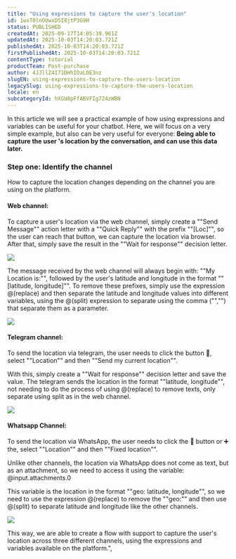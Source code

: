 ```yaml
---
title: "Using expressions to capture the user's location"
id: 1wxT0lnOUwxD5I8jtP3G9H
status: PUBLISHED
createdAt: 2025-09-17T14:05:39.961Z
updatedAt: 2025-10-03T14:20:03.721Z
publishedAt: 2025-10-03T14:20:03.721Z
firstPublishedAt: 2025-10-03T14:20:03.721Z
contentType: tutorial
productTeam: Post-purchase
author: 4JJllZ4I71DHhIOaLOE3nz
slugEN: using-expressions-to-capture-the-users-location
legacySlug: using-expressions-to-capture-the-users-location
locale: en
subcategoryId: hXGU8pFfABVFIg724zWBN
---
```


In this article we will see a practical example of how using expressions and variables can be useful for your chatbot. Here, we will focus on a very simple example, but also can be very useful for everyone: **Being able to capture the user 's location by the conversation, and can use this data later.**

### Step one: Identify the channel

How to capture the location changes depending on the channel you are using on the platform.

#### Web channel:

To capture a user's location via the web channel, simply create a ""Send Message"" action letter with a ""Quick Reply"" with the prefix ""[Loc]"", so the user can reach that button, we can capture the location via browser. After that, simply save the result in the ""Wait for response"" decision letter.

![](https://cdn.statically.io/gh/vtexdocs/help-center-content/refs/heads/main/docs/en/tutorials/weni-by-vtex/flows/using-expressions-to-capture-the-users-location_1.png)

The message received by the web channel will always begin with: ""My Location is:"", followed by the user's latitude and longitude in the format ""[latitude, longitude]"". To remove these prefixes, simply use the expression @(replace) and then separate the latitude and longitude values into different variables, using the @(split) expression to separate using the comma ("","") that separate them as a parameter.

![](https://cdn.statically.io/gh/vtexdocs/help-center-content/refs/heads/main/docs/en/tutorials/weni-by-vtex/flows/using-expressions-to-capture-the-users-location_2.png)

#### Telegram channel:

To send the location via telegram, the user needs to click the button 📎, select ""Location"" and then ""Send my current location"".

With this, simply create a ""Wait for response"" decision letter and save the value. The telegram sends the location in the format ""latitude, longitude"", not needing to do the process of using @(replace) to remove texts, only separate using split as in the web channel.

![](https://cdn.statically.io/gh/vtexdocs/help-center-content/refs/heads/main/docs/en/tutorials/weni-by-vtex/flows/using-expressions-to-capture-the-users-location_3.png)

#### Whatsapp Channel:

To send the location via WhatsApp, the user needs to click the 📎 button or ➕ the, select ""Location"" and then ""Fixed location"".

Unlike other channels, the location via WhatsApp does not come as text, but as an attachment, so we need to access it using the variable: @input.attachments.0

This variable is the location in the format ""geo: latitude, longitude"", so we need to use the expression @(replace) to remove the ""geo:"" and then use @(split) to separate latitude and longitude like the other channels.

![](https://cdn.statically.io/gh/vtexdocs/help-center-content/refs/heads/main/docs/en/tutorials/weni-by-vtex/flows/using-expressions-to-capture-the-users-location_4.png)

This way, we are able to create a flow with support to capture the user's location across three different channels, using the expressions and variables available on the platform.",

